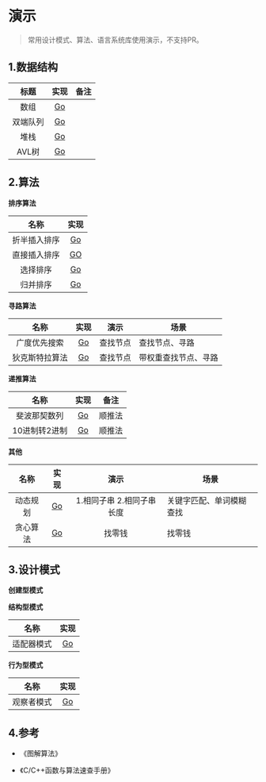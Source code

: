 # 演示

> 常用设计模式、算法、语言系统库使用演示，不支持PR。

## 1.数据结构

|   标题   |                   实现                   | 备注 |
| :------: | :--------------------------------------: | :--: |
|   数组   |     [Go](golang/datastructure/array)     |      |
| 双端队列 |     [Go](golang/datastructure/deque)     |      |
|   堆栈   |     [Go](golang/datastructure/stack)     |      |
|  AVL树   | [Go](golang/datastructure/tree/avl-tree) |      |

## 2.算法

**排序算法**

|     名称     |                          实现                          |
| :----------: | :----------------------------------------------------: |
| 折半插入排序 |  [Go](golang/algorithm/binary-insertion-sort/main.go)  |
| 直接插入排序 | [GO](golang/algorithm/straight-insertion-sort/main.go) |
|   选择排序   |     [Go](golang/algorithm/selection-sort/main.go)      |
|   归并排序   |       [Go](golang/algorithm/merge-sort/main.go)        |

**寻路算法**

|      名称      |                        实现                         | 演示     | 场景                 |
| :------------: | :-------------------------------------------------: | -------- | -------------------- |
|  广度优先搜索  | [Go](golang/algorithm/breadth-first-search/main.go) | 查找节点 | 查找节点、寻路       |
| 狄克斯特拉算法 | [Go](golang/algorithm/dijkstras-algorithm/main.go)  | 查找节点 | 带权重查找节点、寻路 |

**递推算法**

|     名称      |                             实现                             |  备注  |
| :-----------: | :----------------------------------------------------------: | :----: |
| 斐波那契数列  | [Go](golang/algorithm/recursive-algorithm/fibonacci_sequence.go) | 顺推法 |
| 10进制转2进制 | [Go](golang/algorithm/recursive-algorithm/decimal_to_bianry.go) | 顺推法 |

**其他**

|   名称   |                        实现                        |           演示            | 场景                     |
| :------: | :------------------------------------------------: | :-----------------------: | ------------------------ |
| 动态规划 | [Go](golang/algorithm/dynamic-programming/main.go) | 1.相同子串 2.相同子串长度 | 关键字匹配、单词模糊查找 |
| 贪心算法 |  [Go](golang/algorithm/greedy-algorithm/main.go)   |          找零钱           | 找零钱                   |

## 3.设计模式

**创建型模式**

**结构型模式**

|    名称    |                     实现                     |
| :--------: | :------------------------------------------: |
| 适配器模式 | [Go](golang/designpattern/structure/adapter) |

**行为型模式**

|    名称    |                     实现                     |
| :--------: | :------------------------------------------: |
| 观察者模式 | [Go](golang/designpattern/behavior/observer) |

## 4.参考

- 《图解算法》

- 《C/C++函数与算法速查手册》

